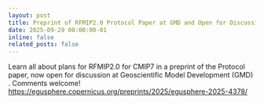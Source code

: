 ```yaml
---
layout: post
title: Preprint of RFMIP2.0 Protocol Paper at GMD and Open for Discussion
date: 2025-09-29 00:00:00-01
inline: false
related_posts: false
---
```


Learn all about plans for RFMIP2.0 for CMIP7 in a preprint of the Protocol paper, now open for discussion at Geoscientific Model Development (GMD) .  Comments welcome! 
<https://egusphere.copernicus.org/preprints/2025/egusphere-2025-4378/>

